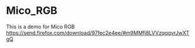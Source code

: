 # Mico_RGB
This is a demo for Mico RGB
https://send.firefox.com/download/97fec2e4ee/#m9MMfj8LVVzqgqvrJwXTgQ

